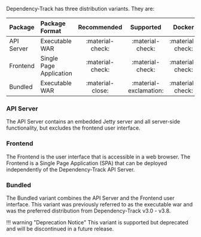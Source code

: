 Dependency-Track has three distribution variants. They are:

| Package    | Package Format          |   Recommended    |       Supported        |      Docker      |     Download      |
|:-----------|:------------------------|:----------------:|:----------------------:|:----------------:|:-----------------:|
| API Server | Executable WAR          | :material-check: |    :material-check:    | :material-check: | :material-check:  | 
| Frontend   | Single Page Application | :material-check: |    :material-check:    | :material-check: | :material-check:  |
| Bundled    | Executable WAR          | :material-close: | :material-exclamation: | :material-check: | :material-check:  |

### API Server

The API Server contains an embedded Jetty server and all server-side functionality, but excludes the frontend user
interface.

### Frontend

The Frontend is the user interface that is accessible in a web browser. The Frontend is a Single Page Application (SPA)
that can be deployed independently of the Dependency-Track API Server.

### Bundled

The Bundled variant combines the API Server and the Frontend user interface. This variant was previously referred to as
the executable war and was the preferred distribution from Dependency-Track v3.0 - v3.8.

!!! warning "Deprecation Notice"
    This variant is supported but deprecated and will be discontinued in a future release.
